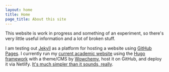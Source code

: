```yaml
---
layout: home
title: Home
page_title: About this site
---
```

This website is work in progress and something of an experiment, so there's very little useful information and a lot of broken stuff.

I am testing out [Jekyll](https://jekyllrb.com/) as a platform for hosting a website using [GitHub Pages](https://pages.github.com/). I currently run my [current academic website](https://sbwest.com/) using the [Hugo framework](https://gohugo.io/) with a theme/CMS by [Wowchemy](https://github.com/wowchemy/starter-hugo-academic), host it on GitHub, and deploy it via Netlify. [It's much simpler than it sounds, really](https://wowchemy.com/docs/getting-started/hugo-github-quickstart/).

<!-- use for later {:target="_blank"} -->